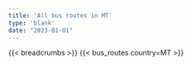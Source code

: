 ```yaml
---
title: 'All bus routes in MT'
type: 'blank'
date: "2023-01-01"
---
```


{{< breadcrumbs >}}
{{< bus_routes country=MT >}}
